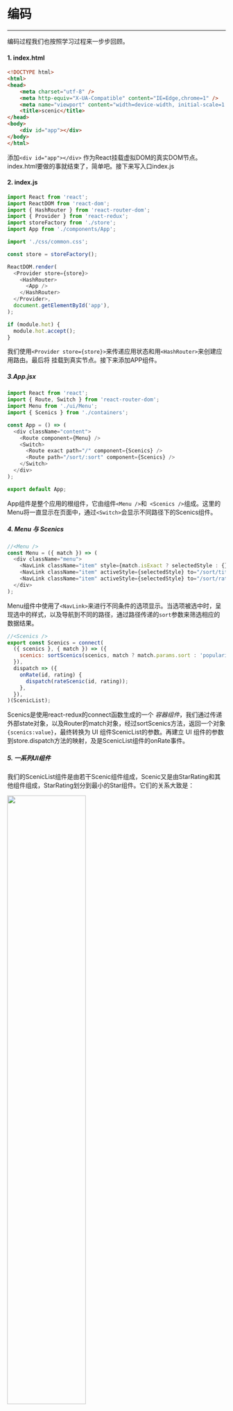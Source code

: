 # 编码
------

编码过程我们也按照学习过程来一步步回顾。

#### 1. index.html

```html
<!DOCTYPE html>
<html>
<head>
    <meta charset="utf-8" />
    <meta http-equiv="X-UA-Compatible" content="IE=Edge,chrome=1" />
    <meta name="viewport" content="width=device-width, initial-scale=1.0 user-scalable=no" media="screen" />
    <title>scenic</title>
</head>
<body>
    <div id="app"></div>
</body>
</html>
```

添加`<div id="app"></div>` 作为React挂载虚拟DOM的真实DOM节点。index.html要做的事就结束了，简单吧。接下来写入口index.js

#### 2. index.js

```javascript
import React from 'react';
import ReactDOM from 'react-dom';
import { HashRouter } from 'react-router-dom';
import { Provider } from 'react-redux';
import storeFactory from './store';
import App from './components/App';

import './css/common.css';

const store = storeFactory();

ReactDOM.render(
  <Provider store={store}>
    <HashRouter>
      <App />
    </HashRouter>
  </Provider>,
  document.getElementById('app'),
);

if (module.hot) {
  module.hot.accept();
}

```

我们使用`<Provider store={store}>`来传递应用状态和用`<HashRouter>`来创建应用路由。最后将<App /> 挂载到真实节点。接下来添加APP组件。

##### 3.App.jsx

```javascript
import React from 'react';
import { Route, Switch } from 'react-router-dom';
import Menu from './ui/Menu';
import { Scenics } from './containers';

const App = () => (
  <div className="content">
    <Route component={Menu} />
    <Switch>
      <Route exact path="/" component={Scenics} />
      <Route path="/sort/:sort" component={Scenics} />
    </Switch>
  </div>
);

export default App;
```

App组件是整个应用的根组件，它由组件`<Menu />`和` <Scenics />`组成。这里的Menu将一直显示在页面中，通过`<Switch>`会显示不同路径下的Scenics组件。

##### 4. Menu 与 Scenics

```javascript
//<Menu />
const Menu = ({ match }) => (
  <div className="menu">
    <NavLink className="item" style={match.isExact ? selectedStyle : {}} to="/">热门</NavLink>
    <NavLink className="item" activeStyle={selectedStyle} to="/sort/title">名字</NavLink>
    <NavLink className="item" activeStyle={selectedStyle} to="/sort/rating">星数</NavLink>
  </div>
);
```
Menu组件中使用了`<NavLink>`来进行不同条件的选项显示。当选项被选中时，呈现选中的样式，以及导航到不同的路径，通过路径传递的`sort`参数来筛选相应的数据结果。

```javascript
//<Scenics />
export const Scenics = connect(
  ({ scenics }, { match }) => ({
    scenics: sortScenics(scenics, match ? match.params.sort : 'popularize'),
  }),
  dispatch => ({
    onRate(id, rating) {
      dispatch(rateScenic(id, rating));
    },
  }),
)(ScenicList);
```
Scenics是使用react-redux的connect函数生成的一个 *容器组件*，我们通过传递外部state对象，以及Router的match对象，经过sortScenics方法，返回一个对象`{scenics:value}`，最终转换为 UI 组件ScenicList的参数。再建立 UI 组件的参数到store.dispatch方法的映射，及是ScenicList组件的onRate事件。

##### 5. 一系列UI组件

我们的ScenicList组件是由若干Scenic组件组成，Scenic又是由StarRating和其他组件组成，StarRating划分到最小的Star组件。它们的关系大致是：

<img src="../images/p2_20.png" width="60%" height="auto" />

###### 5.1 Star

```javascript
//<Star />
const Star = ({ selected = false, onClick = f => f }) => (
  <div
    className={(selected) ? 'star selected' : 'star'}
    onClick={onClick}
    role="button"
    tabIndex="0"
  />
);
```
Star是星星组件，通过传递给他的参数，我们显示它是选中/未选中状态。以及点击事件。role与tabIndex属性是Airbnb的ESLint规范中强调的一些做法，具体可以查看[相关规则](https://github.com/evcohen/eslint-plugin-jsx-a11y/blob/master/docs/rules/no-static-element-interactions.md)。

###### 5.2 StarRating

```javascript
//<StarRating />
const StarRating = ({ starsSelected = 0, totalStars = 5, onRate = f => f }) => (
  <div className="star-rating">
    {[...Array(totalStars)].map((n, i) => (
      <Star
        key={window.parseInt(i.toString())}
        selected={i < starsSelected}
        onClick={() => onRate(i + 1)}
      />
    ))}
    <p>你给它{starsSelected}星，满分{totalStars}星</p>
  </div>
);
```

StarRating组件有3个参数，starsSelected选中的数量，totalStars总共的个数，以及onRate方法，通过总星星个数来渲染Star，并根据starsSelected来设置当前星星是否被选中。以及注册每个星星的onClick事件。

###### 5.3 Scenic

```javascript
//<Scenic />
class Scenic extends Component {
  render() {
    const {
      id, title, tag, popularize, background, address, rating, onRate,
    } = this.props;
    return (
      <div className="scenic" data-id={id}>
        <img alt="" className="bg" src={background || BgDefault} />
        <p className="title">{title}</p>
        <div className="starbox">
          <StarRating starsSelected={rating} onRate={onRate} />
        </div>
        <p className="popularize">{popularize}</p>
        <p className="tag">{tag}</p>
        <p className="address">{address}</p>
      </div>
    );
  }
}
```

###### 5.4 ScenicList

```javascript
const ScenicList = ({ scenics = [], onRate = f => f }) => (
  <div className="scenic-list">
    {(scenics.length === 0) ? <p className="no-tip">景区：0</p>
      : scenics.map(s => (
        <Scenic
          key={s.id}
          {...s}
          onRate={rating => onRate(s.id, rating)}
        />
      ))}
  </div>
);
```

##### 6. 状态与数据

使用redux来管理应用数据流，我们需要做下面几件事：

* 创建store
* 添加中间件
* 创建Reducers/创建Actions
* 利用`react-redux`传递Store和创建容器组件(containers)

###### 6.1 数据结构

我们首先创建一个initialState.json用于存放应用初始状态：

```json
{
  "scenics": [
    {
      "id": "",
      "title": "",
      "tag": "",
      "address":"",
      "popularize": 0,
      "background": "",
      "rating":0
    }
  ],
  "fetching":"none"
}
```

可以看出我们的状态树由`scenics`和`fetching`组成，`scenics`存储景区数据，是个array。`fetching`表示当前数据状态，“none”表示未请求。

###### 6.2 创建store

```javascript
import { createStore, combineReducers, applyMiddleware } from 'redux';
import thunk from 'redux-thunk';
import { scenics, fetching } from './reducers';
import stateData from '../../data/initialState';

const logger = store => next => (action) => {
  console.groupCollapsed('dispatching', action.type);
  console.log('prev state', store.getState());
  console.log('action', action);
  const result = next(action);
  console.log('next state', store.getState());
  console.groupEnd();
  return result;
};

const saver = store => next => (action) => {
  const result = next(action);
  localStorage['redux-store'] = JSON.stringify(store.getState());
  return result;
};

const storeFactory = (initialState = stateData) => {
  const local = localStorage['redux-store'];
  return applyMiddleware(thunk, logger, saver)(createStore)(
    combineReducers({ scenics, fetching }), local ? JSON.parse(local) : initialState
  );
};

export default storeFactory;
```

storeFactory返回了store，并添加了三个中间件thunk, logger, saver功能，thunk来自`redux-thunk` 让应用可以创建异步ActionCreator，即返回的结果是一个函数，而不是对象，这个函数的表现形式如下：

```javascript
export const fetchScenicData = () => (dispatch, getState) => {...}
```
可以在这里进行一些异步操作，例如数据请求等。

logger中间件是自定义的，用于在控制台打印一些日志信息。

saver中间件是把应用State树通过localStorage方式保存在本地。

中间件通过`applyMiddleware()`方法添加进store。

工厂方法采用`const store = applyMiddleware()(createStore)(reducer, preloadedState)` 方式创建。

`combineReducers({ scenics, fetching })`将多个reducer合并为单个reducer。

`local ? JSON.parse(local) : initialState` 判断本地是否存在数据，若不存在就使用`initialState = stateData`即是initialState.json导入的初始化数据。

###### 6.3 数据处理

Reducers是State树对应的各部分数据的具体处理方案，通过reducer来处理不同的action，reducer是纯函数，接收state与action，返回新的state。

`const scenics = (state = [], action = {type: null}) => { return []}`

类似上面的scenics函数，我们处理了scenics的某些action，使之生成新的scenics list。

参数之一的action是具体的更新描述，为了简化分发action的工作，我们使用Action生成器来创建Action。Action生成器 传入一些必要的参数，返回一个新的Action对象。类似下面的表示：

`export const rateScenic = (id, rating) => ({
  type: Constants.RATE_SCENIC,
  id,
  rating,
});`

上面的rateScenic是同步的，传入后立马返回结果，下面将介绍异步情况。

###### 6.4 数据请求

状态管理就是数据管理，回忆一下之前是怎样向服务器请求数据的？[std7](../../std/std7/menu)中我们使用了`fetch()`函数在组件的生命周期函数：`componentDidMount()`中，向服务器请求数据并在返回后修改了程序的State。那在redux中应该如何做呢？

我们知道redux中通过store.dispatch(Action)来分发Action，以达到更新State的目的，而Action Creator（动作生成器）是用来生成Action的方法，在ActionCreator中，我们封装了生成Action的细节，它包含了成功创建一个Action的所有逻辑，在这里应该存放所有和后端API交互逻辑相关的内容，所以我们可以在此执行“异步操作”（数据请求等）。

```javascript
export const fetchScenicData = () => (dispatch) => {
  dispatch({
    type: Constants.FETCH_SCENIC,
    msg: 'pending',
  });

  fetch('http://test.com/api/v1/scenicservice/scenics')
    .then(response => response.json())
    .then((data) => {
      if (data.status) {
        const res = data.result.list.map(v => ({
          id: v._id,
          title: v.name,
          tag: v.tag,
          address: v.address,
          popularize: v.popularize,
          background: v.newcover ? v.newcover.url : '',
          rating: 0,
        }));
        dispatch({
          type: Constants.FETCH_SCENIC,
          msg: 'finish',
        });
        const action = initListAction(res);
        dispatch(action);
      }
    });
};
```
fetchScenicData返回的不是具体的Action，而是一个函数，它的第一个参数是dispatch，我们在向服务器拉取数据之前利用dispatch分发一个Action，将应用的state树中的`fetching`更新为`pending`。然后利用Fetch API 请求后台数据。完成请求时在根据结果更新`fetching`，成功：finish，错误：error。然后处理完数据格式后，分发Constants.INIT_LIST_ACTION来更新scenics数据。

###### 6.5 传递Store和创建容器组件

```javascript
const store = storeFactory();
ReactDOM.render(
  <Provider store={store}>
    <HashRouter>
      <App />
    </HashRouter>
  </Provider>,
  document.getElementById('app'),
);
```
```javascript
const mapStateToProps =({scenics},{match}) => {
  return { 
    scenics: sortScenics(scenics, match.params.sort)
  };
};

const mapDispatchToProps = dispatch => {
  return { 
    onRate(id, rating){
      dispatch(rateScenic(id, rating));
    },
    onFetch(){
      dispatch(fetchScenicData());
    }
  };
}
export const Scenics = connect(
 mapStateToProps,
 mapDispatchToProps
)(ScenicList);
```
`react-redux`提供来connect()函数来链接UI组件与外部state，生成一个容器组件。mapStateToProps即是将state映射到组件的props，mapDispatchToProps用来将事件操作映射到组件props。

我们修改ScenicList，

```javascript
class ScenicList extends Component {
  componentDidMount() {//在此请求scenics数据
    const { onFetch = f => f } = this.props;
    onFetch();
    console.log('loading data...');
  }

  render() {
    const { scenics = [], onRate = f => f } = this.props;
    return (
      <div className="scenic-list">//根据scenics属性来渲染Scenic
        {(scenics.length === 0) ? <p className="no-tip">景区：0</p>
          : scenics.map(s => (
            <Scenic
              key={s.id}
              {...s}
              onRate={rating => onRate(s.id, rating)}
            />
          ))}
      </div>
    );
  }
}
```

[回顾/小结](./part4.md)




